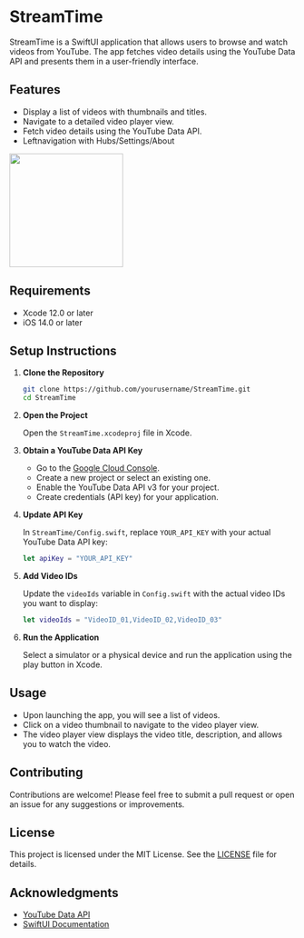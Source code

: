 # StreamTime

StreamTime is a SwiftUI application that allows users to browse and watch videos from YouTube. The app fetches video details using the YouTube Data API and presents them in a user-friendly interface.

## Features

- Display a list of videos with thumbnails and titles.
- Navigate to a detailed video player view.
- Fetch video details using the YouTube Data API.
- Leftnavigation with Hubs/Settings/About


<img src="https://github.com/user-attachments/assets/9ebc7bc8-b932-4810-8fa8-f9f071a85a85" width=200>



## Requirements

- Xcode 12.0 or later
- iOS 14.0 or later

## Setup Instructions

1. **Clone the Repository**

   ```bash
   git clone https://github.com/yourusername/StreamTime.git
   cd StreamTime
   ```

2. **Open the Project**

   Open the `StreamTime.xcodeproj` file in Xcode.

3. **Obtain a YouTube Data API Key**

   - Go to the [Google Cloud Console](https://console.cloud.google.com/).
   - Create a new project or select an existing one.
   - Enable the YouTube Data API v3 for your project.
   - Create credentials (API key) for your application.

4. **Update API Key**

   In `StreamTime/Config.swift`, replace `YOUR_API_KEY` with your actual YouTube Data API key:

   ```swift
   let apiKey = "YOUR_API_KEY"
   ```

5. **Add Video IDs**

   Update the `videoIds` variable in `Config.swift` with the actual video IDs you want to display:

   ```swift
   let videoIds = "VideoID_01,VideoID_02,VideoID_03"
   ```

6. **Run the Application**

   Select a simulator or a physical device and run the application using the play button in Xcode.

## Usage

- Upon launching the app, you will see a list of videos.
- Click on a video thumbnail to navigate to the video player view.
- The video player view displays the video title, description, and allows you to watch the video.

## Contributing

Contributions are welcome! Please feel free to submit a pull request or open an issue for any suggestions or improvements.

## License

This project is licensed under the MIT License. See the [LICENSE](LICENSE) file for details.

## Acknowledgments

- [YouTube Data API](https://developers.google.com/youtube/v3)
- [SwiftUI Documentation](https://developer.apple.com/documentation/swiftui)
